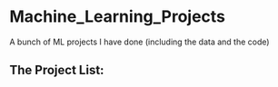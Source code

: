 # Machine_Learning_Projects
A bunch of ML projects I have done (including the data and the code)

## The Project List:
